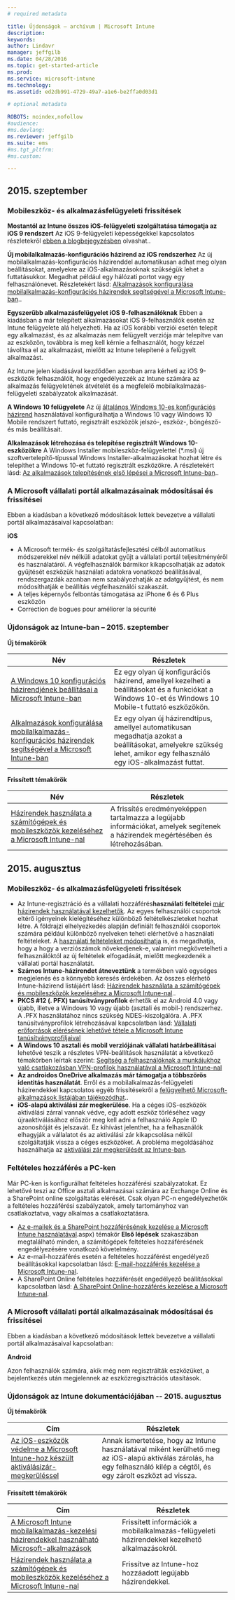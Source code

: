 ```yaml
---
# required metadata

title: Újdonságok – archívum | Microsoft Intune
description:
keywords:
author: Lindavr
manager: jeffgilb
ms.date: 04/28/2016
ms.topic: get-started-article
ms.prod:
ms.service: microsoft-intune
ms.technology:
ms.assetid: ed2db991-4729-49a7-a1e6-be2ffa0d03d1

# optional metadata

ROBOTS: noindex,nofollow
#audience:
#ms.devlang:
ms.reviewer: jeffgilb
ms.suite: ems
#ms.tgt_pltfrm:
#ms.custom:

---
```



## 2015. szeptember
### Mobileszköz- és alkalmazásfelügyeleti frissítések
**Mostantól az Intune összes iOS-felügyeleti szolgáltatása támogatja az iOS 9 rendszert**
Az iOS 9-felügyeleti képességekkel kapcsolatos részletekről [ebben a blogbejegyzésben](http://blogs.technet.com/b/microsoftintune/archive/2015/09/09/day-zero-support-for-ios-9-with-intune.aspx) olvashat..

**Új mobilalkalmazás-konfigurációs házirend az iOS rendszerhez**
Az új mobilalkalmazás-konfigurációs házirenddel automatikusan adhat meg olyan beállításokat, amelyekre az iOS-alkalmazásoknak szükségük lehet a futtatásukkor. Megadhat például egy hálózati portot vagy egy felhasználónevet. Részletekért lásd: [Alkalmazások konfigurálása mobilalkalmazás-konfigurációs házirendek segítségével a Microsoft Intune-ban](https://technet.microsoft.com/library/mt481447.aspx)..

**Egyszerűbb alkalmazásfelügyelet iOS 9-felhasználóknak**
 Ebben a kiadásban a már telepített alkalmazásokat iOS 9-felhasználók esetén az Intune felügyelete alá helyezheti. Ha az iOS korábbi verziói esetén telepít egy alkalmazást, és az alkalmazás nem felügyelt verziója már telepítve van az eszközön, továbbra is meg kell kérnie a felhasználót, hogy kézzel távolítsa el az alkalmazást, mielőtt az Intune telepítené a felügyelt alkalmazást.

 Az Intune jelen kiadásával kezdődően azonban arra kérheti az iOS 9-eszközök felhasználóit, hogy engedélyezzék az Intune számára az alkalmazás felügyeletének átvételét és a megfelelő mobilalkalmazás-felügyeleti szabályzatok alkalmazását.

 **A Windows 10 felügyelete** Az új [általános Windows 10-es konfigurációs házirend](https://technet.microsoft.com/library/mt404697.aspx) használatával konfigurálhatja a Windows 10 vagy Windows 10 Mobile rendszert futtató, regisztrált eszközök jelszó-, eszköz-, böngésző- és más beállításait.

 **Alkalmazások létrehozása és telepítése regisztrált Windows 10-eszközökre** A Windows Installer mobileszköz-felügyelettel (*.msi) új szoftvertelepítő-típussal Windows Installer-alkalmazásokat hozhat létre és telepíthet a Windows 10-et futtató regisztrált eszközökre. A részletekért lásd: [Az alkalmazások telepítésének első lépései a Microsoft Intune-ban](https://technet.microsoft.com/library/dn646955.aspx)..

### A Microsoft vállalati portál alkalmazásainak módosításai és frissítései
Ebben a kiadásban a következő módosítások lettek bevezetve a vállalati portál alkalmazásaival kapcsolatban:

**iOS**
* A Microsoft termék- és szolgáltatásfejlesztési célból automatikus módszerekkel név nélküli adatokat gyűjt a vállalati portál teljesítményéről és használatáról. A végfelhasználók bármikor kikapcsolhatják az adatok gyűjtését eszközük használati adatokra vonatkozó beállításával, rendszergazdák azonban nem szabályozhatják az adatgyűjtést, és nem módosíthatják e beállítás végfelhasználói szakaszát.
* A teljes képernyős felbontás támogatása az iPhone 6 és 6 Plus eszközön
* Correction de bogues pour améliorer la sécurité

### Újdonságok az Intune-ban – 2015. szeptember
**Új témakörök**

|Név|Részletek|
|----|--------|
|[A Windows 10 konfigurációs házirendjének beállításai a Microsoft Intune-ban](https://technet.microsoft.com/library/mt404697.aspx)|Ez egy olyan új konfigurációs házirend, amellyel kezelheti a beállításokat és a funkciókat a Windows 10-et és Windows 10 Mobile-t futtató eszközökön.
| [Alkalmazások konfigurálása mobilalkalmazás-konfigurációs házirendek segítségével a Microsoft Intune-ban](https://technet.microsoft.com/library/mt481447.aspx)|Ez egy olyan új házirendtípus, amellyel automatikusan megadhatja azokat a beállításokat, amelyekre szükség lehet, amikor egy felhasználó egy iOS-alkalmazást futtat. |

**Frissített témakörök**

|Név|Részletek|
|----|-------|
|[Házirendek használata a számítógépek és mobileszközök kezeléséhez a Microsoft Intune-nal](https://technet.microsoft.com/library/dn743712.aspx)|A frissítés eredményeképpen tartalmazza a legújabb információkat, amelyek segítenek a házirendek megértésében és létrehozásában.|

## 2015. augusztus
### Mobileszköz- és alkalmazásfelügyeleti frissítések
* Az Intune-regisztráció és a vállalati hozzáférés**használati feltételei** [már házirendek használatával kezelhetők](https://technet.microsoft.com/library/mt405893.aspx). Az egyes felhasználói csoportok eltérő igényeinek kielégítéséhez különböző feltételkészleteket hozhat létre. A földrajzi elhelyezkedés alapján definiált felhasználói csoportok számára például különböző nyelveken teheti elérhetővé a használati feltételeket. A [használati feltételeket módosíthatja](https://technet.microsoft.com/library/mt405893.aspx#BKMK_TCVers) is, és megadhatja, hogy a hogy a verziószámok növekedjenek-e, valamint megkövetelheti a felhasználóktól az új feltételek elfogadását, mielőtt megkezdenék a vállalati portál használatát.
* **Számos Intune-házirendet átneveztünk** a termékben való egységes megjelenés és a könnyebb keresés érdekében. Az összes elérhető Intune-házirend listájáért lásd: [Házirendek használata a számítógépek és mobileszközök kezeléséhez a Microsoft Intune-nal](https://technet.microsoft.com/library/dn743712.aspx)..
* **PKCS #12 (. PFX) tanúsítványprofilok** érhetők el az Android 4.0 vagy újabb, illetve a Windows 10 vagy újabb (asztali és mobil-) rendszerhez. A .PFX használatához nincs szükség NDES-kiszolgálóra. A .PFX tanúsítványprofilok létrehozásával kapcsolatban lásd: [Vállalati erőforrások elérésének lehetővé tétele a Microsoft Intune tanúsítványprofiljaival](http://technet.microsoft.com/library/dn818904.aspx)
* **A Windows 10 asztali és mobil verziójának vállalati határbeállításai** lehetővé teszik a részletes VPN-beállítások használatát a következő témakörben leírtak szerint: [Segítség a felhasználóknak a munkájukhoz való csatlakozásban VPN-profilok használatával a Microsoft Intune-nal](https://technet.microsoft.com/library/dn818905.aspx)
* **Az androidos OneDrive alkalmazás már támogatja a többszörös identitás használatát**. Erről és a mobilalkalmazás-felügyeleti házirendekkel kapcsolatos egyéb frissítésekről a [felügyelhető Microsoft-alkalmazások listájában tájékozódhat](https://technet.microsoft.com/library/dn708489.aspx)..
* **iOS-alapú aktiválási zár megkerülése**. Ha a céges iOS-eszközök aktiválási zárral vannak védve, egy adott eszköz törléséhez vagy újraaktiválásához először meg kell adni a felhasználó Apple ID azonosítóját és jelszavát. Ez kihívást jelenthet, ha a felhasználók elhagyják a vállalatot és az aktiválási zár kikapcsolása nélkül szolgáltatják vissza a céges eszközöket. A probléma megoldásához használhatja az [aktiválási zár megkerülését az Intune-ban](https://technet.microsoft.com/library/mt414176.aspx).

### Feltételes hozzáférés a PC-ken
Már PC-ken is konfigurálhat feltételes hozzáférési szabályzatokat. Ez lehetővé teszi az Office asztali alkalmazásai számára az Exchange Online és a SharePoint online szolgáltatás elérését.
Csak olyan PC-n engedélyezhetők a feltételes hozzáférési szabályzatok, amely tartományhoz van csatlakoztatva, vagy alkalmas a csatlakoztatásra.
* [Az e-mailek és a SharePoint hozzáférésének kezelése a Microsoft Intune használatával](http://technet.microsoft.com/library/dn818907).aspx) témakör **Első lépések** szakaszában megtalálható minden, a számítógépek feltételes hozzáférésének engedélyezésére vonatkozó követelmény.
* Az e-mail-hozzáférés esetén a feltételes hozzáférést engedélyező beállításokkal kapcsolatban lásd: [E-mail-hozzáférés kezelése a Microsoft Intune-nal](https://technet.microsoft.com/library/dn705841.aspx).
* A SharePoint Online feltételes hozzáférését engedélyező beállításokkal kapcsolatban lásd: [A SharePoint Online-hozzáférés kezelése a Microsoft Intune-nal](https://technet.microsoft.com/library/dn705844.aspx).

### A Microsoft vállalati portál alkalmazásainak módosításai és frissítései
Ebben a kiadásban a következő módosítások lettek bevezetve a vállalati portál alkalmazásaival kapcsolatban:

**Android**

Azon felhasználók számára, akik még nem regisztrálták eszközüket, a bejelentkezés után megjelennek az eszközregisztrációs utasítások.

### Újdonságok az Intune dokumentációjában -- 2015. augusztus
**Új témakörök**

|Cím|Részletek|
|-----|-------|
|[Az iOS-eszközök védelme a Microsoft Intune-hoz készült aktiválásizár-megkerüléssel](https://technet.microsoft.com/library/mt414176.aspx)|Annak ismertetése, hogy az Intune használatával miként kerülhető meg az iOS-alapú aktiválás zárolás, ha egy felhasználó kilép a cégtől, és egy zárolt eszközt ad vissza.|

**Frissített témakörök**

|Cím|Részletek|
|-----|-------|
|[A Microsoft Intune mobilalkalmazás-kezelési házirendekkel használható Microsoft-alkalmazások](https://technet.microsoft.com/library/dn708489.aspx)|Frissített információk a mobilalkalmazás-felügyeleti házirendekkel kezelhető alkalmazásokról.
|[Házirendek használata a számítógépek és mobileszközök kezeléséhez a Microsoft Intune-nal](http://technet.microsoft.com/library/dn743712.aspx)|Frissítve az Intune-hoz hozzáadott legújabb házirendekkel.|
<!---
## July 2015
July updates for Intune are limited to behind-the-scenes enhancements that allow us to continue providing you with a high-quality service experience. New features are not included in this service update.

### Intune Onboarding benefit
Microsoft offers the Intune Onboarding benefit for eligible plans. The Onboarding benefit lets you work remotely with Microsoft specialists to get your Intune environment ready for use. For more information, see [Microsoft Intune Onboarding benefit description](https://technet.microsoft.com/library/mt228266.aspx)
### Changes and updates to Microsoft Company Portal apps
The following changes have been made to the company portal apps in this release.

**Android**

Microsoft automatically collects anonymous data about the performance and use of the company portal to improve Microsoft products and services. End users can turn off data collection by using the Usage Data setting on their device, but administrators have no control over the data collection and cannot change the end user’s selection for this setting.--->


<!--HONumber=May16_HO1-->


